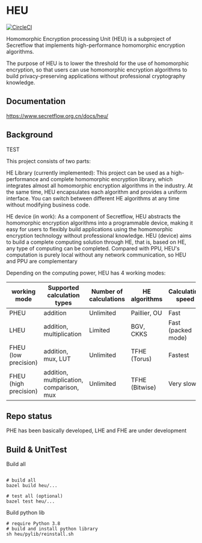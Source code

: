 # HEU

[![CircleCI](https://dl.circleci.com/status-badge/img/gh/secretflow/heu/tree/main.svg?style=svg)](https://dl.circleci.com/status-badge/redirect/gh/secretflow/heu/tree/main)

Homomorphic Encryption processing Unit (HEU) is a subproject of Secretflow that
implements high-performance homomorphic encryption algorithms.

The purpose of HEU is to lower the threshold for the use of homomorphic
encryption, so that users can use homomorphic encryption algorithms to build
privacy-preserving applications without professional cryptography knowledge.

## Documentation

https://www.secretflow.org.cn/docs/heu/

## Background

TEST

This project consists of two parts:

HE Library (currently implemented): This project can be used as a
high-performance and complete homomorphic encryption library, which integrates
almost all homomorphic encryption algorithms in the industry. At the same time,
HEU encapsulates each algorithm and provides a uniform interface. You can switch
between different HE algorithms at any time without modifying business code.

HE device (in work): As a component of Secretflow, HEU abstracts the homomorphic
encryption algorithms into a programmable device, making it easy for users to
flexibly build applications using the homomorphic encryption technology without
professional knowledge. HEU (device) aims to build a complete computing solution
through HE, that is, based on HE, any type of computing can be completed.
Compared with PPU, HEU's computation is purely local without any network
communication, so HEU and PPU are complementary

Depending on the computing power, HEU has 4 working modes:

| working mode          | Supported calculation types               | Number of calculations | HE algorithms  | Calculating speed  | Ciphertext size     |
|-----------------------|-------------------------------------------|------------------------|----------------|--------------------|---------------------|
| PHEU                  | addition                                  | Unlimited              | Paillier, OU   | Fast               | Small               |
| LHEU                  | addition, multiplication                  | Limited                | BGV, CKKS      | Fast (packed mode) | Least (packed mode) |
| FHEU (low precision)  | addition, mux, LUT                        | Unlimited              | TFHE (Torus)   | Fastest            | Large               |
| FHEU (high precision) | addition, multiplication, comparison, mux | Unlimited              | TFHE (Bitwise) | Very slow          | Largest             |

## Repo status

PHE has been basically developed, LHE and FHE are under development

## Build & UnitTest

Build all

```shell

# build all
bazel build heu/...

# test all (optional)
bazel test heu/...
```

Build python lib

```shell
# require Python 3.8
# build and install python library
sh heu/pylib/reinstall.sh
```
